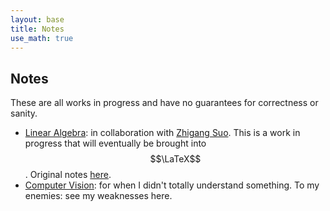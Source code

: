 ```yaml
---
layout: base
title: Notes
use_math: true
---
```


## Notes

These are all works in progress and have no guarantees for correctness or sanity.

- [Linear Algebra](linear-algebra): in collaboration with [Zhigang Suo](http://www.seas.harvard.edu/suo/). This is a work in progress that will eventually be brought into $$\LaTeX$$. Original notes [here](https://www.dropbox.com/sh/cxeogfwrlr14ate/AAB_7FiNKKqnHgFEkUDLqQTPa?dl=0).
- [Computer Vision](vision): for when I didn't totally understand something. To my enemies: see my weaknesses here.
